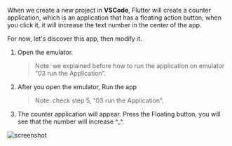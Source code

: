 When we create a new project in **VSCode**, Flutter will create a counter application, which is an application that has a floating action button; when you click it, it will increase the text number in the center of the app.

For now, let's discover this app, then modify it.

1. Open the emulator.

   > Note: we explained before how to run the application on emulator “03 run the Application”.

2. After you open the emulator, Run the app

   > Note: check step 5, “03 run the Application”.

3. The counter application will appear. Press the Floating button, you will see that the number will increase ^\_^.

![screenshot](https://lh5.googleusercontent.com/3B-fTl3-Q2sTFxeBIXLQ9W62qzzRkj9dv3lbhQh7eRCblvmC_5eocIJH3wdxHh8p4Isnz-pJfOHAd5QyZspilFPOAuRI8AsXcRuUoeZnn8PzFwkATo8obvgyHVwbS1qEUGJEqsQ4)
